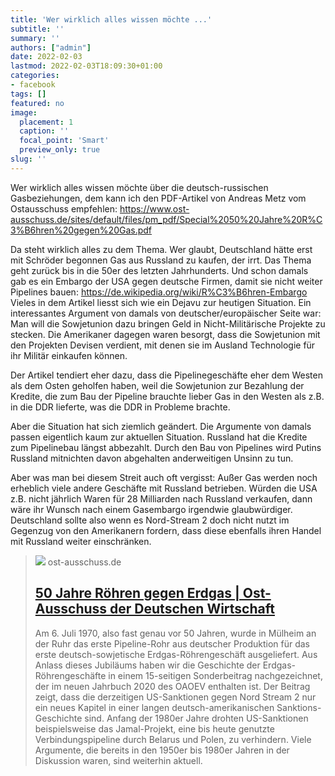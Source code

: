 ```yaml
---
title: 'Wer wirklich alles wissen möchte ...'
subtitle: ''
summary: ''
authors: ["admin"]
date: 2022-02-03
lastmod: 2022-02-03T18:09:30+01:00
categories:
- facebook
tags: []
featured: no
image:
  placement: 1
  caption: ''
  focal_point: 'Smart'
  preview_only: true
slug: ''
---
```

Wer wirklich alles wissen möchte über die deutsch-russischen Gasbeziehungen, dem kann ich den PDF-Artikel von Andreas Metz vom Ostausschuss empfehlen: https://www.ost-ausschuss.de/sites/default/files/pm_pdf/Special%2050%20Jahre%20R%C3%B6hren%20gegen%20Gas.pdf

Da steht wirklich alles zu dem Thema. Wer glaubt, Deutschland hätte erst mit Schröder begonnen Gas aus Russland zu kaufen, der irrt. Das Thema geht zurück bis in die 50er des letzten Jahrhunderts. Und schon damals gab es ein Embargo der USA gegen deutsche Firmen, damit sie nicht weiter Pipelines bauen: https://de.wikipedia.org/wiki/R%C3%B6hren-Embargo
Vieles in dem Artikel liesst sich wie ein Dejavu zur heutigen Situation. Ein interessantes Argument von damals von deutscher/europäischer Seite war: Man will die Sowjetunion dazu bringen Geld in Nicht-Militärische Projekte zu stecken. Die Amerikaner dagegen waren besorgt, dass die Sowjetunion mit den Projekten Devisen verdient, mit denen sie im Ausland Technologie für ihr Militär einkaufen können. 

Der Artikel tendiert eher dazu, dass die Pipelinegeschäfte eher dem Westen als dem Osten geholfen haben, weil die Sowjetunion zur Bezahlung der Kredite, die zum Bau der Pipeline brauchte lieber Gas in den Westen als z.B. in die DDR lieferte, was die DDR in Probleme brachte.  

Aber die Situation hat sich ziemlich geändert. Die Argumente von damals passen eigentlich kaum zur aktuellen Situation. Russland hat die Kredite zum Pipelinebau längst abbezahlt. Durch den Bau von Pipelines wird Putins Russland mitnichten davon abgehalten anderweitigen Unsinn zu tun. 

Aber was man bei diesem Streit auch oft vergisst: Außer Gas werden noch erheblich viele andere Geschäfte mit Russland betrieben. Würden die USA z.B. nicht jährlich Waren für 28 Milliarden nach Russland verkaufen, dann wäre ihr Wunsch nach einem Gasembargo irgendwie glaubwürdiger. Deutschland sollte also wenn es Nord-Stream 2 doch nicht nutzt im Gegenzug von den Amerikanern fordern, dass diese ebenfalls ihren Handel mit Russland weiter einschränken.
> [![](https://www.ost-ausschuss.de/sites/default/files/01-1958-Deutsch-Sowjetischer-Handelsvertrag1.jpg)](https://www.ost-ausschuss.de/de/50-jahre-roehren-gegen-erdgas)
> ost-ausschuss.de
> ## [50 Jahre Röhren gegen Erdgas | Ost-Ausschuss der Deutschen Wirtschaft](https://www.ost-ausschuss.de/de/50-jahre-roehren-gegen-erdgas)
>
>Am 6. Juli 1970, also fast genau vor 50 Jahren, wurde in Mülheim an der Ruhr das erste Pipeline-Rohr aus deutscher Produktion für das erste deutsch-sowjetische Erdgas-Röhrengeschäft ausgeliefert. Aus Anlass dieses Jubiläums haben wir die Geschichte der Erdgas-Röhrengeschäfte in einem 15-seitigen Sonderbeitrag nachgezeichnet, der im neuen Jahrbuch 2020 des OAOEV enthalten ist. Der Beitrag zeigt, dass die derzeitigen US-Sanktionen gegen Nord Stream 2 nur ein neues Kapitel in einer langen deutsch-amerikanischen Sanktions-Geschichte sind. Anfang der 1980er Jahre drohten US-Sanktionen beispielsweise das Jamal-Projekt, eine bis heute genutzte Verbindungspipeline durch Belarus und Polen, zu verhindern. Viele Argumente, die bereits in den 1950er bis 1980er Jahren in der Diskussion waren, sind weiterhin aktuell.

